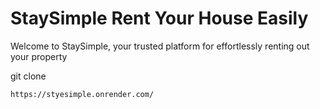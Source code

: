 # StaySimple Rent Your House Easily

Welcome to StaySimple, your trusted platform for effortlessly renting out your property

git clone 
```
https://styesimple.onrender.com/
```
